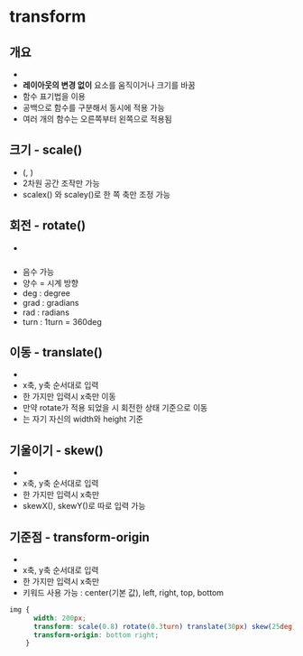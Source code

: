 # transform

## 개요

- <transform-function>
- **레이아웃의 변경 없이** 요소를 움직이거나 크기를 바꿈
- 함수 표기법을 이용
- 공백으로 함수를 구분해서 동시에 적용 가능
- 여러 개의 함수는 오른쪽부터 왼쪽으로 적용됨

## 크기 - scale()

- <number>(, <number>)
- 2차원 공간 조작만 가능
- scalex() 와 scaley()로 한 쪽 축만 조정 가능

## 회전 - rotate()

- <angle>

### <angle>

- 음수 가능
- 양수 = 시계 방향
- deg : degree
- grad : gradians
- rad : radians
- turn : 1turn = 360deg

## 이동 - translate()

- <length-percentage>
- x축, y축 순서대로 입력
- 한 가지만 입력시 x축만 이동
- 만약 rotate가 적용 되었을 시 회전한 상태 기준으로 이동
- <percentage>는 자기 자신의 width와 height 기준

## 기울이기 - skew()

- <angle>
- x축, y축 순서대로 입력
- 한 가지만 입력시 x축만
- skewX(), skewY()로 따로 입력 가능

## 기준점 - transform-origin

- <length-percentage>
- x축, y축 순서대로 입력
- 한 가지만 입력시 x축만
- 키워드 사용 가능 : center(기본 값), left, right, top, bottom

```css
img {
      width: 200px;
      transform: scale(0.8) rotate(0.3turn) translate(30px) skew(25deg);
      transform-origin: bottom right;
    }
```